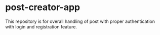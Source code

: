 # post-creator-app
This repository is for overall handling of post with proper authentication with login and registration feature.

